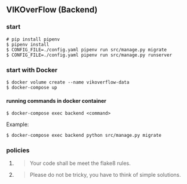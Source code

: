 ## VIKOverFlow (Backend)

### start

    # pip install pipenv
    $ pipenv install
    $ CONFIG_FILE=./config.yaml pipenv run src/manage.py migrate
    $ CONFIG_FILE=./config.yaml pipenv run src/manage.py runserver

### start with Docker

```
$ docker volume create --name vikoverflow-data
$ docker-compose up
```

#### running commands in docker container
```
$ docker-compose exec backend <command>
```
Example:
```
$ docker-compose exec backend python src/manage.py migrate
```

### policies

1. > Your code shall be meet the flake8 rules.
2. > Please do not be tricky, you have to think of simple solutions.
